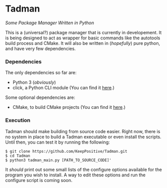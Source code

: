 # Tadman
_Some Package Manager Written in Python_

This is a (universal?) package manager that is currently in developement. It is being designed to act as wrapper for basic commands like the autotools build process and CMake. It will also be written in (_hopefully_) pure python, and have very few dependencies.


### Dependencies

The only dependencies so far are:
+ Python 3 (_obviously_)
+ click, a Python CLI module (You can find it [here](http://click.pocoo.org/6/).)

Some optional dependencies are:
+ CMake, to build CMake projects (You can find it [here](https://cmake.org/).)

### Execution

Tadman should make building from source code easier. Right now, there is no system in place to build a Tadman executable or even install the scripts. Until then, you can test it by running the following:

    $ git clone https://github.com/KeepPositive/Tadman.git
    $ cd Tadman
    $ python3 tadman_main.py [PATH_TO_SOURCE_CODE]'

It _should_ print out some small lists of the configure options available for the program you wish to install. A way to edit these options and run the configure script is coming soon. 
